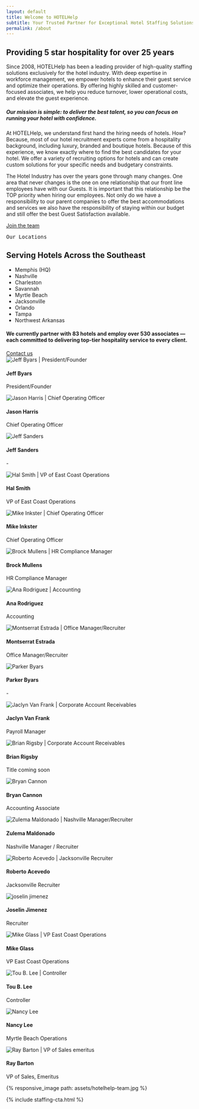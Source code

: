 ```yaml
---
layout: default 
title: Welcome to HOTELHelp
subtitle: Your Trusted Partner for Exceptional Hotel Staffing Solutions
permalink: /about
---
```


<div id="about" class="plus-tile-tx">
	<!-- <div class="container">
		<img src="../assets/hotelhelp-team.jpg" />
	</div> -->
	<div class="container py-2">
		<div class="flex fx-wrap pt-0">
			<div class="fx-item-2 fx-item-sm-1">
				<h2 class="mt-0">Providing 5 star hospitality for over 25 years</h2>
				<p>Since 2008, HOTELHelp has been a leading provider of high-quality staffing solutions exclusively for the hotel industry. With deep expertise in workforce management, we empower hotels to enhance their guest service and optimize their operations. By offering highly skilled and customer-focused associates, we help you reduce turnover, lower operational costs, and elevate the guest experience.</p>
				<h5>Our mission is simple: to deliver the best talent, so you can focus on running your hotel with confidence.</h5>
				<p>At HOTELHelp, we understand first hand the hiring needs of hotels. How? Because, most of our hotel recruitment experts come from a hospitality background, including luxury, branded and boutique hotels. Because of this experience, we know exactly where to find the best candidates for your hotel. We offer a variety of recruiting options for hotels and can create custom solutions for your specific needs and budgetary constraints.</p>
				<p class="mb-2">The Hotel Industry has over the years gone through many changes. One area that never changes is the one on one relationship that our front line employees have with our Guests. It is important that this relationship be the TOP priority when hiring our employees. Not only do we have a responsibility to our parent companies to offer the best accommodations and services we also have the responsibility of staying within our budget and still offer the best Guest Satisfaction available.</p>
				<a href="/contact" class="btn">Join the team</a>
			</div>
			<div class="location-intro fx-item-2 fx-item-sm-1 pl-4">
				<pre>Our Locations</pre>
				<h2 class="mt-0 mb-1">Serving Hotels Across the Southeast</h2>
				<ul class="list-dash">
					<li>Memphis (HQ)</li>
					<li>Nashville</li>
					<li>Charleston</li>
					<li>Savannah</li>
					<li>Myrtle Beach</li>
					<li>Jacksonville</li>
					<li>Orlando</li>
					<li>Tampa</li>
					<li>Northwest Arkansas</li>
				</ul>
				<h4 class="mb-1">We currently partner with 83 hotels and employ over 530 associates &mdash; each committed to delivering top-tier hospitality service to every client.</h4>
				<a href="/contact" class="btn">Contact us</a>
			</div>
		</div>
	</div>
	<div class="team-grid container mt-3 mb-3">
		<!-- <hr class="mt-3 mb-3"> -->
		<div class="flex fx-wrap cards center pt-0">
			<div class="fx-item-4 fx-item-md-3 fx-item-sm-2">
				<div class="card-item">
					<div class="card-image">
						<img
							alt="Jeff Byars | President/Founder"
							data-src="/assets/jeff-byars-24.jpg"
							class="lazyload" />
					</div>
					<div class="card-meta sm">
						<h4>Jeff Byars</h4>
						<p>President/Founder</p>
					</div>
				</div>
			</div>
			<div class="fx-item-4 fx-item-md-3 fx-item-sm-2">
				<div class="card-item">
					<div class="card-image">
						<img
							alt="Jason Harris | Chief Operating Officer"
							data-src="/assets/jason-harris-24.jpg"
							class="lazyload" />
					</div>
					<div class="card-meta sm">
						<h4>Jason Harris</h4>
						<p>Chief Operating Officer</p>
					</div>
				</div>
			</div>
			<div class="fx-item-4 fx-item-md-3 fx-item-sm-2">
				<div class="card-item">
					<div class="card-image">
						<img
							alt="Jeff Sanders"
							data-src="/assets/jeff-sanders.jpg"
							class="lazyload" />
					</div>
					<div class="card-meta sm">
						<h4>Jeff Sanders</h4>
						<p>-</p>
					</div>
				</div>
			</div>
			<div class="fx-item-4 fx-item-md-3 fx-item-sm-2">
				<div class="card-item">
					<div class="card-image">
						<img
							alt="Hal Smith | VP of East Coast Operations"
							data-src="/assets/hal-smith.png"
							class="lazyload" />
					</div>
					<div class="card-meta sm">
						<h4>Hal Smith</h4>
						<p>VP of East Coast Operations</p>
					</div>
				</div>
			</div>
			<div class="fx-item-4 fx-item-md-3 fx-item-sm-2">
				<div class="card-item">
					<div class="card-image">
						<img
							alt="Mike Inkster | Chief Operating Officer"
							data-src="/assets/mike-inkster-24.jpg"
							class="lazyload" />
					</div>
					<div class="card-meta sm">
						<h4>Mike Inkster</h4>
						<p>Chief Operating Officer</p>
					</div>
				</div>
			</div>
			<div class="fx-item-4 fx-item-md-3 fx-item-sm-2">
				<div class="card-item">
					<div class="card-image">
						<img
							alt="Brock Mullens | HR Compliance Manager"
							data-src="/assets/brock-mullens.jpg"
							class="lazyload" />
					</div>
					<div class="card-meta sm">
						<h4>Brock Mullens</h4>
						<p>HR Compliance Manager</p>
					</div>
				</div>
			</div>
			<div class="fx-item-4 fx-item-md-3 fx-item-sm-2">
				<div class="card-item">
					<div class="card-image">
						<img
							alt="Ana Rodriguez | Accounting"
							data-src="/assets/anna-rodriguez.jpg"
							class="lazyload" />
					</div>
					<div class="card-meta sm">
						<h4>Ana Rodriguez</h4>
						<p>Accounting</p>
					</div>
				</div>
			</div>
			<div class="fx-item-4 fx-item-md-3 fx-item-sm-2">
				<div class="card-item">
					<div class="card-image">
						<img
							alt="Montserrat Estrada | Office Manager/Recruiter"
							data-src="/assets/montserrat-estrada-24.jpg"
							class="lazyload" />
					</div>
					<div class="card-meta sm">
						<h4>Montserrat Estrada</h4>
						<p>Office Manager/Recruiter</p>
					</div>
				</div>
			</div>
			<div class="fx-item-4 fx-item-md-3 fx-item-sm-2">
				<div class="card-item">
					<div class="card-image">
						<img
							alt="Parker Byars"
							data-src="/assets/parker-byars.jpg"
							class="lazyload" />
					</div>
					<div class="card-meta sm">
						<h4>Parker Byars</h4>
						<p>-</p>
					</div>
				</div>
			</div>
			<!-- <div class="fx-item-4 fx-item-md-3 fx-item-sm-2">
				<div class="card-item">
					<div class="card-image">
						<img
							alt="Radames Pina | Midwest Area Recruiter"
							data-src="/assets/radames-pina.jpg"
							class="lazyload" />
					</div>
					<div class="card-meta sm">
						<h4>Radames Pina</h4>
						<p>Midwest Area Recruiter</p>
					</div>
				</div>
			</div> -->
			<div class="fx-item-4 fx-item-md-3 fx-item-sm-2">
				<div class="card-item">
					<div class="card-image">
						<img
							alt="Jaclyn Van Frank | Corporate Account Receivables"
							data-src="/assets/jaclyn-van-frank-24.jpg"
							class="lazyload" />
					</div>
					<div class="card-meta sm">
						<h4>Jaclyn Van Frank</h4>
						<p>Payroll Manager</p>
					</div>
				</div>
			</div>
			<div class="fx-item-4 fx-item-md-3 fx-item-sm-2">
				<div class="card-item">
					<div class="card-image">
						<img
							alt="Brian Rigsby | Corporate Account Receivables"
							data-src="/assets/brian-rigsby.jpg"
							class="lazyload" />
					</div>
					<div class="card-meta sm">
						<h4>Brian Rigsby</h4>
						<p>Title coming soon</p>
					</div>
				</div>
			</div>
			<div class="fx-item-4 fx-item-md-3 fx-item-sm-2">
				<div class="card-item">
					<div class="card-image">
						<img
							alt="Bryan Cannon"
							data-src="/assets/bryan-cannon.jpg"
							class="lazyload" />
					</div>
					<div class="card-meta sm">
						<h4>Bryan Cannon</h4>
						<p>Accounting Associate</p>
					</div>
				</div>
			</div>
			<div class="fx-item-4 fx-item-md-3 fx-item-sm-2">
				<div class="card-item">
					<div class="card-image">
						<img
							alt="Zulema Maldonado | Nashville Manager/Recruiter"
							data-src="/assets/zulema-maldonado.jpg"
							class="lazyload" />
					</div>
					<div class="card-meta sm">
						<h4>Zulema Maldonado</h4>
						<p>Nashville Manager / Recruiter</p>
					</div>
				</div>
			</div>
			<!-- <div class="fx-item-4 fx-item-md-3 fx-item-sm-2">
				<div class="card-item">
					<div class="card-image">
						<img
							alt="Deborah Scott | North East Area Coordinator"
							data-src="/assets/deborah-scott.png"
							class="lazyload" />
					</div>
					<div class="card-meta sm">
						<h4>Deborah Scott</h4>
						<p>North East Area Coordinator</p>
					</div>
				</div>
			</div> -->
			<div class="fx-item-4 fx-item-md-3 fx-item-sm-2">
				<div class="card-item">
					<div class="card-image">
						<img
							alt="Roberto Acevedo | Jacksonville Recruiter"
							data-src="/assets/robert-acevedo.jpg"
							class="lazyload" />
					</div>
					<div class="card-meta sm">
						<h4>Roberto Acevedo</h4>
						<p>Jacksonville Recruiter</p>
					</div>
				</div>
			</div>
			<div class="fx-item-4 fx-item-md-3 fx-item-sm-2">
				<div class="card-item">
					<div class="card-image">
						<img
							alt="joselin jimenez"
							data-src="/assets/joselin-jimenez.jpg"
							class="lazyload" />
					</div>
					<div class="card-meta sm">
						<h4>Joselin Jimenez</h4>
						<p>Recruiter</p>
					</div>
				</div>
			</div>
			<div class="fx-item-4 fx-item-md-3 fx-item-sm-2">
				<div class="card-item">
					<div class="card-image">
						<img
							alt="Mike Glass | VP East Coast Operations"
							data-src="/assets/team-pl.jpg"
							class="lazyload" />
					</div>
					<div class="card-meta sm">
						<h4>Mike Glass</h4>
						<p>VP East Coast Operations</p>
					</div>
				</div>
			</div>
			<div class="fx-item-4 fx-item-md-3 fx-item-sm-2">
				<div class="card-item">
					<div class="card-image">
						<img
							alt="Tou B. Lee | Controller"
							data-src="/assets/team-pl.jpg"
							class="lazyload" />
					</div>
					<div class="card-meta sm">
						<h4>Tou B. Lee</h4>
						<p>Controller</p>
					</div>
				</div>
			</div>
			<div class="fx-item-4 fx-item-md-3 fx-item-sm-2">
				<div class="card-item">
					<div class="card-image">
						<img
							alt="Nancy Lee"
							data-src="/assets/nancy-lee.jpg"
							class="lazyload" />
					</div>
					<div class="card-meta sm">
						<h4>Nancy Lee</h4>
						<p>Myrtle Beach Operations</p>
					</div>
				</div>
			</div>
			<div class="fx-item-4 fx-item-md-3 fx-item-sm-2">
				<div class="card-item">
					<div class="card-image">
						<img
							alt="Ray Barton | VP of Sales emeritus"
							data-src="/assets/ray-barton-hotelhelp.jpg"
							class="lazyload" />
					</div>
					<div class="card-meta sm">
						<h4>Ray Barton</h4>
						<p>VP of Sales, Emeritus</p>
					</div>
				</div>
			</div>
		</div>
	</div>
	<div class="container">
		<div class="mt-4">
			{% responsive_image path: assets/hotelhelp-team.jpg %}
		</div>
	</div>
</div>

{% include staffing-cta.html %}

<style>
@media (max-width: 766px) {
	.location-intro {
		margin-top: 30px;
		padding-left: 0!important; 
		width: 100%;
	}
}
</style>